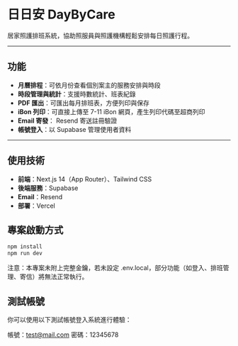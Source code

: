 # 日日安 DayByCare

居家照護排班系統，協助照服員與照護機構輕鬆安排每日照護行程。

---

## 功能

-  **月曆排程**：可依月份查看個別案主的服務安排與時段
-  **時段管理與統計**：支援時數統計、班表紀錄
-  **PDF 匯出**：可匯出每月排班表，方便列印與保存
-  **iBon 列印**：可直接上傳至 7-11 iBon 網頁，產生列印代碼至超商列印
-  **Email 寄發**： Resend 寄送註冊驗證
-  **帳號登入**：以 Supabase 管理使用者資料

---

## 使用技術

- **前端**：Next.js 14（App Router）、Tailwind CSS
- **後端服務**：Supabase
- **Email**：Resend
- **部署**：Vercel

## 專案啟動方式
```bash
npm install
npm run dev
```

注意：本專案未附上完整金鑰，若未設定 .env.local，部分功能（如登入、排班管理、寄信）將無法正常執行。

## 測試帳號

你可以使用以下測試帳號登入系統進行體驗：

帳號：test@mail.com
密碼：12345678

